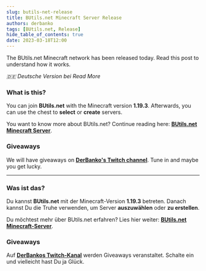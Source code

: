 ```yaml
---
slug: butils-net-release
title: BUtils.net Minecraft Server Release
authors: derbanko
tags: [BUtils.net, Release]
hide_table_of_contents: true
date: 2023-03-18T12:00
---
```


The BUtils.net Minecraft network has been released today. Read this post to understand how it works.

*:de: Deutsche Version bei Read More*

### What is this?

You can join **BUtils.net** with the Minecraft version **1.19.3**.
Afterwards, you can use the chest to **select** or **create** servers.

You want to know more about BUtils.net? Continue reading here:
**[BUtils.net Minecraft Server](../docs/category/butils-minecraft-server)**.

### Giveaways

We will have giveaways on **[DerBanko's Twitch channel](../docs/category/butils-minecraft-server)**.
Tune in and maybe you get lucky.

<!--truncate-->

---

### Was ist das?

Du kannst **BUtils.net** mit der Minecraft-Version **1.19.3** betreten.
Danach kannst Du die Truhe verwenden, um Server **auszuwählen** oder **zu erstellen**.

Du möchtest mehr über BUtils.net erfahren? Lies hier weiter:
**[BUtils.net Minecraft-Server](../docs/category/butils-minecraft-server)**.

### Giveaways

Auf **[DerBankos Twitch-Kanal](../docs/category/butils-minecraft-server)** werden Giveaways veranstaltet.
Schalte ein und vielleicht hast Du ja Glück.